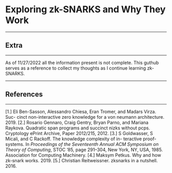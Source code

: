 # Exploring zk-SNARKS and Why They Work

---------
## Extra
---------

As of 11/27/2022 all the information present is not complete. This guthub serves as a reference to collect my thoughts as I continue learning zk-SNARKS.

--------------
## References
--------------

[1.] Eli Ben-Sasson, Alessandro Chiesa, Eran Tromer, and Madars Virza. Suc-
cinct non-interactive zero knowledge for a von neumann architecture. 2019.
[2.] Rosario Gennaro, Craig Gentry, Bryan Parno, and Mariana Raykova.
Quadratic span programs and succinct nizks without pcps. Cryptology
ePrint Archive, Paper 2012/215, 2012.
[3.] S Goldwasser, S Micali, and C Rackoff. The knowledge complexity of in-
teractive proof-systems. In *Proceedings of the Seventeenth Annual ACM
Symposium on Theory of Computing*, STOC ’85, page 291–304, New York,
NY, USA, 1985. Association for Computing Machinery.
[4.] Maksym Petkus. Why and how zk-snark works. 2019.
[5.] Christian Reitweissner. zksnarks in a nutshell. 2016.
